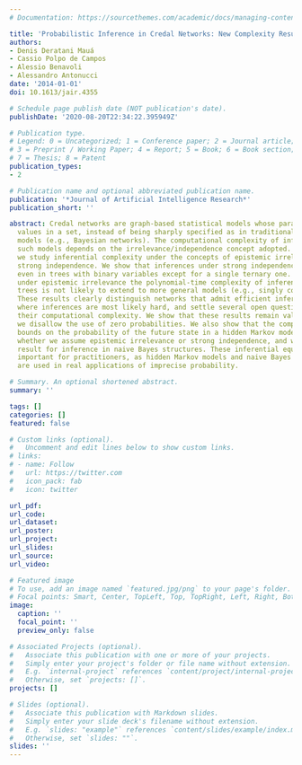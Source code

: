 ```yaml
---
# Documentation: https://sourcethemes.com/academic/docs/managing-content/

title: 'Probabilistic Inference in Credal Networks: New Complexity Results'
authors:
- Denis Deratani Mauá
- Cassio Polpo de Campos
- Alessio Benavoli
- Alessandro Antonucci
date: '2014-01-01'
doi: 10.1613/jair.4355

# Schedule page publish date (NOT publication's date).
publishDate: '2020-08-20T22:34:22.395949Z'

# Publication type.
# Legend: 0 = Uncategorized; 1 = Conference paper; 2 = Journal article;
# 3 = Preprint / Working Paper; 4 = Report; 5 = Book; 6 = Book section;
# 7 = Thesis; 8 = Patent
publication_types:
- 2

# Publication name and optional abbreviated publication name.
publication: '*Journal of Artificial Intelligence Research*'
publication_short: ''

abstract: Credal networks are graph-based statistical models whose parameters take
  values in a set, instead of being sharply specified as in traditional statistical
  models (e.g., Bayesian networks). The computational complexity of inferences on
  such models depends on the irrelevance/independence concept adopted. In this paper,
  we study inferential complexity under the concepts of epistemic irrelevance and
  strong independence. We show that inferences under strong independence are NP-hard
  even in trees with binary variables except for a single ternary one. We prove that
  under epistemic irrelevance the polynomial-time complexity of inferences in credal
  trees is not likely to extend to more general models (e.g., singly connected topologies).
  These results clearly distinguish networks that admit efficient inferences and those
  where inferences are most likely hard, and settle several open questions regarding
  their computational complexity. We show that these results remain valid even if
  we disallow the use of zero probabilities. We also show that the computation of
  bounds on the probability of the future state in a hidden Markov model is the same
  whether we assume epistemic irrelevance or strong independence, and we prove a similar
  result for inference in naive Bayes structures. These inferential equivalences are
  important for practitioners, as hidden Markov models and naive Bayes structures
  are used in real applications of imprecise probability.

# Summary. An optional shortened abstract.
summary: ''

tags: []
categories: []
featured: false

# Custom links (optional).
#   Uncomment and edit lines below to show custom links.
# links:
# - name: Follow
#   url: https://twitter.com
#   icon_pack: fab
#   icon: twitter

url_pdf:
url_code:
url_dataset:
url_poster:
url_project:
url_slides:
url_source:
url_video:

# Featured image
# To use, add an image named `featured.jpg/png` to your page's folder. 
# Focal points: Smart, Center, TopLeft, Top, TopRight, Left, Right, BottomLeft, Bottom, BottomRight.
image:
  caption: ''
  focal_point: ''
  preview_only: false

# Associated Projects (optional).
#   Associate this publication with one or more of your projects.
#   Simply enter your project's folder or file name without extension.
#   E.g. `internal-project` references `content/project/internal-project/index.md`.
#   Otherwise, set `projects: []`.
projects: []

# Slides (optional).
#   Associate this publication with Markdown slides.
#   Simply enter your slide deck's filename without extension.
#   E.g. `slides: "example"` references `content/slides/example/index.md`.
#   Otherwise, set `slides: ""`.
slides: ''
---
```


